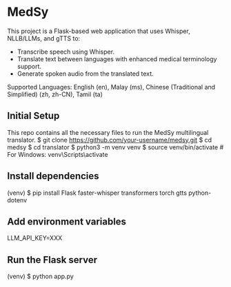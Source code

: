 # MedSy
This project is a Flask-based web application that uses Whisper, NLLB/LLMs, and gTTS to:
- Transcribe speech using Whisper.
- Translate text between languages with enhanced medical terminology support.
- Generate spoken audio from the translated text.

Supported Languages:
English (en), Malay (ms), Chinese (Traditional and Simplified) (zh, zh-CN), Tamil (ta)

## Initial Setup
This repo contains all the necessary files to run the MedSy multilingual translator.
$ git clone https://github.com/your-username/medsy.git
$ cd medsy
$ cd translator
$ python3 -m venv venv
$ source venv/bin/activate # For Windows: venv\Scripts\activate

## Install dependencies
(venv) $ pip install Flask faster-whisper transformers torch gtts python-dotenv

## Add environment variables
LLM_API_KEY=XXX

## Run the Flask server
(venv) $ python app.py
